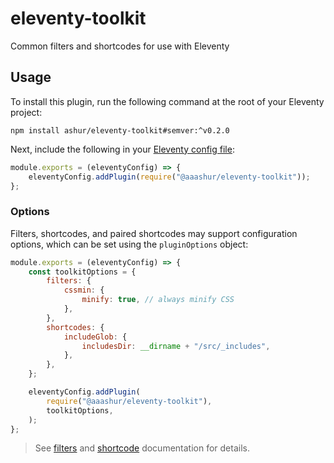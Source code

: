 # eleventy-toolkit

Common filters and shortcodes for use with Eleventy

## Usage

To install this plugin, run the following command at the root of your Eleventy project:

```shell
npm install ashur/eleventy-toolkit#semver:^v0.2.0
```

Next, include the following in your [Eleventy config file](https://www.11ty.dev/docs/config/):

```javascript
module.exports = (eleventyConfig) => {
    eleventyConfig.addPlugin(require("@aaashur/eleventy-toolkit"));
};
```

### Options

Filters, shortcodes, and paired shortcodes may support configuration options, which can be set using the `pluginOptions` object:

```javascript
module.exports = (eleventyConfig) => {
    const toolkitOptions = {
        filters: {
            cssmin: {
                minify: true, // always minify CSS
            },
        },
        shortcodes: {
            includeGlob: {
                includesDir: __dirname + "/src/_includes",
            },
        },
    };

    eleventyConfig.addPlugin(
        require("@aaashur/eleventy-toolkit"),
        toolkitOptions,
    );
};
```

> See [filters](https://github.com/ashur/eleventy-toolkit/blob/main/src/filters/README.md) and [shortcode](https://github.com/ashur/eleventy-toolkit/blob/main/src/shortcodes/README.md) documentation for details.
